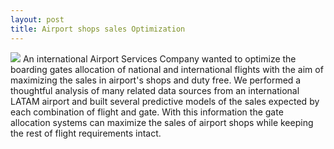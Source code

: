 ```yaml
---
layout: post
title: Airport shops sales Optimization 
---
```

<img src="{{ site.url }}/assets/airports.jpg"  class="member left"/>
An international Airport Services Company wanted to optimize the boarding gates allocation of national and international flights with the aim of maximizing the sales in airport's shops and duty free. We performed a thoughtful analysis of many related data sources from an international LATAM airport and built several predictive models of the sales expected by each combination of flight and gate. With this information the gate allocation systems can maximize the sales of airport shops while keeping the rest of flight requirements intact. 
